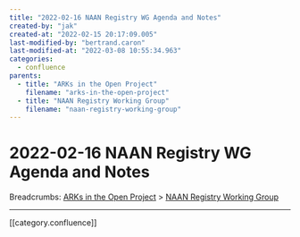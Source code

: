 ```yaml
---
title: "2022-02-16 NAAN Registry WG Agenda and Notes"
created-by: "jak"
created-at: "2022-02-15 20:17:09.005"
last-modified-by: "bertrand.caron"
last-modified-at: "2022-03-08 10:55:34.963"
categories:
  - confluence
parents:
  - title: "ARKs in the Open Project"
    filename: "arks-in-the-open-project"
  - title: "NAAN Registry Working Group"
    filename: "naan-registry-working-group"
---
```


# 2022-02-16 NAAN Registry WG Agenda and Notes

Breadcrumbs: [ARKs in the Open Project](arks-in-the-open-project.md) > [NAAN Registry Working Group](naan-registry-working-group.md)


---

[[category.confluence]]
